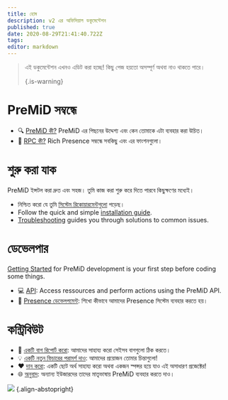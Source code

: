 ```yaml
---
title: হোম
description: v2 এর অফিসিয়াল ডকুমেন্টেশন
published: true
date: 2020-08-29T21:41:40.722Z
tags:
editor: markdown
---
```


> এই ডকুমেন্টেশন এখনও এডিট করা হচ্ছে! কিছু পেজ হয়তো অসম্পূর্ণ অথবা নাও থাকতে পারে। 
> 
> {.is-warning}

# PreMiD সম্বন্ধে
- :mag: [PreMiD কী?](/about) PreMiD এর পিছনের উদ্দেশ্য এবং কেন তোমাকে এটা ব্যবহার করা উচিত।
- :link: [RPC কী?](https://discordapp.com/rich-presence) Rich Presence সম্বন্ধে সবকিছু এবং এর ফাংশনগুলো।

# শুরু করা যাক

PreMiD ইন্সটল করা দ্রুত এবং সহজ। তুমি কাজ করা শুরু করে দিতে পারবে কিছুক্ষণের মধ্যেই।

- নিশ্চিত করো যে তুমি [সিস্টেম রিকোয়ারমেন্টগুলো](/install/requirements) পড়েছ।
- Follow the quick and simple [installation guide](/install).
- [Troubleshooting](/troubleshooting) guides you through solutions to common issues.

# ডেভেলপার

[Getting Started](/dev) for PreMiD development is your first step before coding some things.

- :computer: [API](/dev/api): Access ressources and perform actions using the PreMiD API.
- :wrench: [Presence ডেভেলপমেন্ট](/dev/presence): শিখো কীভাবে আমাদের Presence সিস্টেম ব্যবহার করতে হয়।

# কন্ট্রিবিউট
- :bug: [একটি বাগ রিপোর্ট করো](https://github.com/PreMiD): আমাদের সাহায্য করো সেইসব বাগগুলো ঠিক করতে।
- :bulb: [একটি নতুন ফিচারের পরামর্শ দাও](https://discord.premid.app/): আমাদের প্রয়োজন তোমার চিন্তাগুলো!
- :heart: [দান করো](https://www.patreon.com/Timeraa): একটি ছোট অর্থ সাহায্য করো অথবা একজন স্পন্সর হয়ে যাও এই অসাধারণ প্রজেক্টের!
- :globe_with_meridians: [অনুবাদ](https://translate.premid.app): অন্যান্য ইউজারদের তাদের মাতৃভাষায় PreMiD ব্যবহার করতে দাও।

![](https://beta.premid.app/img/logo.2b414dc2.gif) {.align-abstopright}